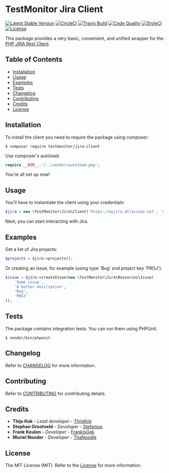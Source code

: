 # TestMonitor Jira Client

[![Latest Stable Version](https://poser.pugx.org/testmonitor/jira-client/v/stable)](https://packagist.org/packages/testmonitor/jira-client)
[![CircleCI](https://img.shields.io/circleci/project/github/testmonitor/jira-client.svg)](https://circleci.com/gh/testmonitor/jira-client)
[![Travis Build](https://travis-ci.com/testmonitor/jira-client.svg?branch=master)](https://travis-ci.com/testmonitor/jira-client)
[![Code Quality](https://scrutinizer-ci.com/g/testmonitor/jira-client/badges/quality-score.png?b=master)](https://scrutinizer-ci.com/g/testmonitor/jira-client/?branch=master)
[![StyleCI](https://styleci.io/repos/222276101/shield)](https://styleci.io/repos/222276101)
[![License](https://poser.pugx.org/testmonitor/jira-client/license)](https://packagist.org/packages/testmonitor/jira-client)

This package provides a very basic, convenient, and unified wrapper for the [PHP JIRA Rest Client](https://github.com/lesstif/php-jira-rest-client). 

## Table of Contents

- [Installation](#installation)
- [Usage](#usage)
- [Examples](#examples)
- [Tests](#tests)
- [Changelog](#changelog)
- [Contributing](#contributing)
- [Credits](#credits)
- [License](#license)
  
## Installation

To install the client you need to require the package using composer:

	$ composer require testmonitor/jira-client

Use composer's autoload:

```php
require __DIR__.'/../vendor/autoload.php';
```

You're all set up now!

## Usage

You'll have to instantiate the client using your credentials:

```php
$jira = new \TestMonitor\Jira\Client('https://myjira.atlassian.net', 'username', 'password');
```

Next, you can start interacting with Jira. 

## Examples

Get a list of Jira projects:

```php
$projects = $jira->projects();
```

Or creating an issue, for example (using type 'Bug' and project key 'PROJ'):

```php
$issue = $jira->createIssue(new \TestMonitor\Jira\Resources\Issue(
    'Some issue',
    'A better description',
    'Bug',
    'PROJ'
));
```

## Tests

The package contains integration tests. You can run them using PHPUnit.

    $ vendor/bin/phpunit
    
## Changelog

Refer to [CHANGELOG](CHANGELOG.md) for more information.

## Contributing

Refer to [CONTRIBUTING](CONTRIBUTING.md) for contributing details.

## Credits

* **Thijs Kok** - *Lead developer* - [ThijsKok](https://github.com/thijskok)
* **Stephan Grootveld** - *Developer* - [Stefanius](https://github.com/stefanius)
* **Frank Keulen** - *Developer* - [FrankIsGek](https://github.com/frankisgek)
* **Muriel Nooder** - *Developer* - [ThaNoodle](https://github.com/thanoodle)

## License

The MIT License (MIT). Refer to the [License](LICENSE.md) for more information.
